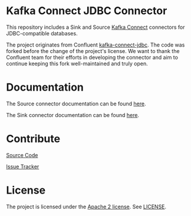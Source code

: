 # Kafka Connect JDBC Connector

This repository includes a Sink and Source
[Kafka Connect](http://kafka.apache.org/documentation.html#connect)
connectors for JDBC-compatible databases.

The project originates from Confluent
[kafka-connect-jdbc](https://github.com/confluentinc/kafka-connect-jdbc).
The code was forked before the change of the project's license. We want
to thank the Confluent team for their efforts in developing the
connector and aim to continue keeping this fork well-maintained and
truly open.

# Documentation

The Source connector documentation can be found
[here](docs/source-connector.md).

The Sink connector documentation can be found
[here](docs/sink-connector.md).

# Contribute

[Source Code](https://github.com/aiven/aiven-kafka-connect-jdbc)

[Issue Tracker](https://github.com/aiven/aiven-kafka-connect-jdbc/issues)

# License

The project is licensed under the
[Apache 2 license](https://www.apache.org/licenses/LICENSE-2.0). See
[LICENSE](LICENSE).
